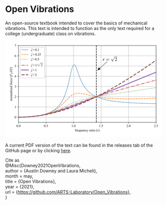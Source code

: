 # Open Vibrations
An open-source textbook intended to cover the basics of mechanical vibrations. This text is intended to function as the only text required for a college (undergraduate) class on vibrations. 


<p align="center">
<img src="Figures/base_excitation_force_transmissibility.png" alt="drawing" width="700"/>
</p>
<p align="center">
</p>



A current PDF version of the text can be found in the releases tab of the GitHub page or by clicking <a href="https://github.com/ARTS-Laboratory/Open_Vibrations/releases">here</a>.

Cite as  
@Misc{Downey2021OpenVibrations,  
  author = {Austin Downey and Laura Micheli},  
  month  = may,  
  title  = {Open Vibrations},  
  year   = {2021},  
  url    = {https://github.com/ARTS-Laboratory/Open_Vibrations},  
}  












